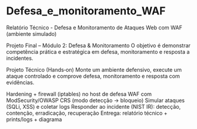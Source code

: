 # Defesa_e_monitoramento_WAF
Relatório Técnico - Defesa e Monitoramento de Ataques Web com WAF (ambiente simulado)

Projeto Final – Módulo 2: Defesa & Monitoramento
O objetivo é demonstrar competência prática e estratégica em defesa, monitoramento e resposta a incidentes.

Projeto Técnico (Hands‑on)
Monte um ambiente defensivo, execute um ataque controlado e comprove defesa, monitoramento e resposta com evidências.

Hardening + firewall (iptables) no host de defesa
WAF com ModSecurity/OWASP CRS (modo detecção → bloqueio)
Simular ataques (SQLi, XSS) e coletar logs
Responder ao incidente (NIST IR): detecção, contenção, erradicação, recuperação
Entrega: relatório técnico + prints/logs + diagrama

